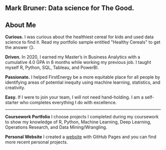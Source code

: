 ## Mark Bruner: Data science for The Good.

**About Me**
-------

**Curious.** I was curious about the healthiest cereal for kids and used data science to find it. Read my portfolio sample entitled "Healthy Cereals" to get the answer 😏.

**Driven.** In 2020, I earned my Master’s in Business Analytics with a cumulative 4.0 GPA in 8 months while working my previous job. I taught myself R, Python, SQL, Tableau, and PowerBI.

**Passionate.** I helped FirstEnergy be a more equitable place for all people by identifying areas of potential inequity using machine learning, statistics, and creativity.

**Easy.** If I were to join your team, I will not need hand-holding. I am a self-starter who completes everything I do with excellence.


-----

**Coursework Portfolio**
I choose projects I completed during my coursework to show my knowledge of R, Python, Machine Learning, Deep Learning, Operations Research, and Data Mining/Wrangling.

**Personal Website**
I created a [website](https://markbruner.io) with GitHub Pages and you can find more recent personal projects.



<!---
mbruner3/mbruner3 is a ✨ special ✨ repository because its `README.md` (this file) appears on your GitHub profile.
You can click the Preview link to take a look at your changes.
--->
